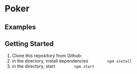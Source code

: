 # Poker


## Examples


## Getting Started

1. Clone this repository from Github:
2. in the directory, install dependencies
```         npm install                 ```
3. in the directory, start 
```         npm start          ```
